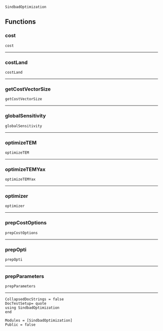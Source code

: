 ```@docs
SindbadOptimization
```
## Functions

### cost
```@docs
cost
```

----

### costLand
```@docs
costLand
```

----

### getCostVectorSize
```@docs
getCostVectorSize
```

----

### globalSensitivity
```@docs
globalSensitivity
```

----

### optimizeTEM
```@docs
optimizeTEM
```

----

### optimizeTEMYax
```@docs
optimizeTEMYax
```

----

### optimizer
```@docs
optimizer
```

----

### prepCostOptions
```@docs
prepCostOptions
```

----

### prepOpti
```@docs
prepOpti
```

----

### prepParameters
```@docs
prepParameters
```

----

```@meta
CollapsedDocStrings = false
DocTestSetup= quote
using SindbadOptimization
end
```

```@autodocs
Modules = [SindbadOptimization]
Public = false
```
